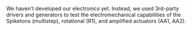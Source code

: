 We haven't developed our electronics yet. Instead, we used 3rd-party drivers and generators to test the electromechanical capabilities of the Spiketons (multistep), rotational (R1), and amplified actuators (AA1, AA2).
